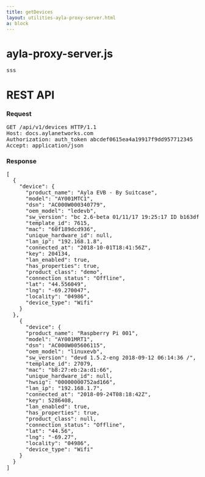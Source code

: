```yaml
---
title: getDevices
layout: utilities-ayla-proxy-server.html
a: block
---
```


# ayla-proxy-server.js

<pre>
sss
</pre>

# REST API

### Request

<pre>
GET /api/v1/devices HTTP/1.1
Host: docs.aylanetworks.com
Authorization: auth_token abcdef0615ea4a19917f9dd957712345
Accept: application/json
</pre>

### Response

<pre>
[
  {
    "device": {
      "product_name": "Ayla EVB - By Suitcase",
      "model": "AY001MTC1",
      "dsn": "AC000W000340779",
      "oem_model": "ledevb",
      "sw_version": "bc 2.6-beta 01/11/17 19:25:17 ID b163df1",
      "template_id": 7615,
      "mac": "60f189dcd936",
      "unique_hardware_id": null,
      "lan_ip": "192.168.1.8",
      "connected_at": "2018-10-01T18:41:56Z",
      "key": 204134,
      "lan_enabled": true,
      "has_properties": true,
      "product_class": "demo",
      "connection_status": "Offline",
      "lat": "44.556049",
      "lng": "-69.270047",
      "locality": "04986",
      "device_type": "Wifi"
    }
  },
    {
      "device": {
      "product_name": "Raspberry Pi 001",
      "model": "AY001MRT1",
      "dsn": "AC000W005606115",
      "oem_model": "linuxevb",
      "sw_version": "devd 1.5.2-eng 2018-09-12 06:14:36 /",
      "template_id": 27079,
      "mac": "b8:27:eb:2a:d1:66",
      "unique_hardware_id": null,
      "hwsig": "00000000752ad166",
      "lan_ip": "192.168.1.7",
      "connected_at": "2018-09-24T08:18:42Z",
      "key": 5286408,
      "lan_enabled": true,
      "has_properties": true,
      "product_class": null,
      "connection_status": "Offline",
      "lat": "44.56",
      "lng": "-69.27",
      "locality": "04986",
      "device_type": "Wifi"
    }
  }
]
</pre>
